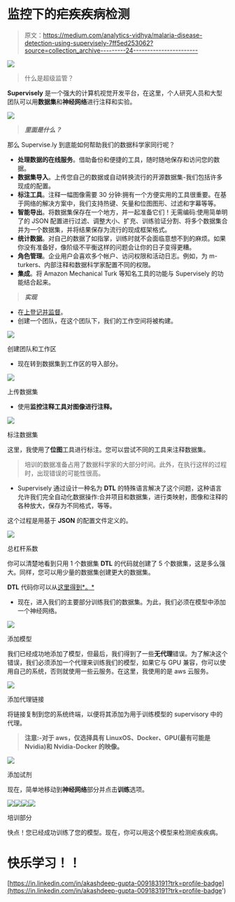 # 监控下的疟疾疾病检测

> 原文：<https://medium.com/analytics-vidhya/malaria-disease-detection-using-supervisely-7ff5ed253062?source=collection_archive---------24----------------------->

![](img/060e313eed31d99616bdace84bf1ccd6.png)

> 什么是超级监管？

**Supervisely** 是一个强大的计算机视觉开发平台，在这里，个人研究人员和大型团队可以用**数据集**和**神经网络**进行注释和实验。

![](img/a1f2ed06aacc2c91978c318500810052.png)

> ***里面是什么？***

那么 Supervise.ly 到底能如何帮助我们的数据科学家同行呢？

*   **处理数据的在线服务**。借助备份和便捷的工具，随时随地保存和访问您的数据。
*   **数据集导入**。上传您自己的数据或自动转换流行的开源数据集-我们包括许多现成的配置。
*   **标注工具**。注释一幅图像需要 30 分钟:拥有一个方便实用的工具很重要。在基于网络的解决方案中，我们支持热键、矢量和位图图形、过滤和字幕等等。
*   **智能导出**。将数据集保存在一个地方，并一起准备它们！无需编码:使用简单明了的 JSON 配置进行过滤、调整大小、扩充、训练验证分割、将多个数据集合并为一个数据集，并将结果保存为流行的现成框架格式。
*   **统计数据**。对自己的数据了如指掌，训练时就不会面临意想不到的麻烦。如果你没有准备好，像阶级不平衡这样的问题会让你的日子变得更糟。
*   **角色管理**。企业用户会喜欢多个帐户、访问权限和活动日志。例如，为 m-turkers、内部注释和数据科学家配置不同的权限。
*   **集成**。将 Amazon Mechanical Turk 等知名工具的功能与 Supervisely 的功能结合起来。

> ***实现***

*   在[上登记并监督](https://www.google.com/search?q=supervisely&oq=su&aqs=chrome.1.69i59l2j69i60l5.1599j0j7&sourceid=chrome&ie=UTF-8#)。
*   创建一个团队，在这个团队下，我们的工作空间将被构建。

![](img/05610fc83ff3f8a5d0a734017b049f7a.png)

创建团队和工作区

*   现在转到数据集到工作区的导入部分。

![](img/cb5b2f0ec86ef15877aec27fbcc6983a.png)

上传数据集

*   使用**监控注释工具对图像进行注释。**

![](img/a778c6059da093420d8bc390f7159e99.png)

标注数据集

这里，我使用了**位图**工具进行标注。您可以尝试不同的工具来注释数据集。

> 培训的数据准备占用了数据科学家的大部分时间。此外，在执行这样的过程时，出现错误的可能性很高。

*   Supervisely 通过设计一种名为 **DTL** 的特殊语言解决了这个问题，这种语言允许我们完全自动化数据操作:合并项目和数据集，进行类映射，图像和注释的各种放大，保存为不同格式，等等。

这个过程是用基于 **JSON** 的配置文件定义的。

![](img/1c6e206549f0108a1a84f572d5931bdf.png)

总杠杆系数

你可以清楚地看到只用 1 个数据集 **DTL** 的代码就创建了 5 个数据集，这是多么强大。同样，您可以用少量的数据集创建更大的数据集。

**DTL** 代码你可以从[这里得到*。*](https://github.com/Akashdeep-47/Mlops_task6.git)

*   现在，进入我们的主要部分训练我们的数据集。为此，我们必须在模型中添加一个神经网络。

![](img/646ff97ab81a11788eac16ef5f4d35d3.png)

添加模型

我们已经成功地添加了模型，但最后，我们得到了一些**无代理**错误。为了解决这个错误，我们必须添加一个代理来训练我们的模型，如果它与 GPU 兼容，你可以使用自己的系统，否则就使用一些云服务。在这里，我使用的是 aws 云服务。

![](img/7b5f0e1cf0576a6c6e814a72f8b47175.png)

添加代理链接

将链接复制到您的系统终端，以便将其添加为用于训练模型的 supervisory 中的代理。

> **注意:-对于 aws，仅选择具有 LinuxOS、Docker、GPU(最有可能是 Nvidia)和 Nvidia-Docker 的映像。**

![](img/11985524232c1f07e2cd07635079cf39.png)

添加试剂

现在，简单地移动到**神经网络**部分并点击**训练**选项。

![](img/eef60045fe0ec4440b7acd7d61c0932a.png)![](img/a851aa1793df1829d5ebd52cce58d44f.png)![](img/a2d745b7124297077d274e126c9e9cb8.png)![](img/01d61c0b9263899cfbd1f664f880ed9c.png)

培训部分

快点！您已经成功训练了您的模型。现在，你可以用这个模型来检测疟疾疾病。

# 快乐学习！！

[https://in.linkedin.com/in/akashdeep-gupta-009183191?trk=profile-badge](https://in.linkedin.com/in/akashdeep-gupta-009183191?trk=profile-badge')